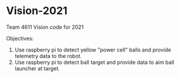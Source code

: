 # Vision-2021

Team 4611 Vision code for 2021

Objectives:
1. Use raspberry pi to detect yellow "power cell" balls and provide telemetry data to the robot.
2. Use raspberry pi to detect ball target and provide data to aim ball launcher at target.